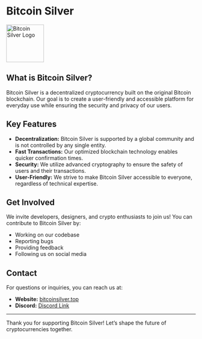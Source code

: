 # Bitcoin Silver

<img src="https://github.com/user-attachments/assets/06fe1560-1897-48cf-be9c-4b838cdaefb2" width="100" title="Bitcoin Silver Logo">

## What is Bitcoin Silver?

Bitcoin Silver is a decentralized cryptocurrency built on the original Bitcoin blockchain. Our goal is to create a user-friendly and accessible platform for everyday use while ensuring the security and privacy of our users.

## Key Features

- **Decentralization:** Bitcoin Silver is supported by a global community and is not controlled by any single entity.
- **Fast Transactions:** Our optimized blockchain technology enables quicker confirmation times.
- **Security:** We utilize advanced cryptography to ensure the safety of users and their transactions.
- **User-Friendly:** We strive to make Bitcoin Silver accessible to everyone, regardless of technical expertise.

## Get Involved

We invite developers, designers, and crypto enthusiasts to join us! You can contribute to Bitcoin Silver by:

- Working on our codebase
- Reporting bugs
- Providing feedback
- Following us on social media

## Contact

For questions or inquiries, you can reach us at:

- **Website:** [bitcoinsilver.top](https://bitcoinsilver.top)
- **Discord:** [Discord Link](https://discord.com/invite/MCGn7dzvgd)

---

Thank you for supporting Bitcoin Silver! Let’s shape the future of cryptocurrencies together.
